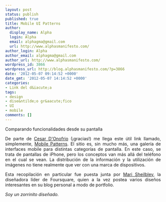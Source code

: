 ```yaml
---
layout: post
status: publish
published: true
title: Mobile UI Patterns
author:
  display_name: Alpha
  login: Alpha
  email: alphagma@gmail.com
  url: http://www.alphasmanifesto.com/
author_login: Alpha
author_email: alphagma@gmail.com
author_url: http://www.alphasmanifesto.com/
wordpress_id: 3866
wordpress_url: http://blog.alphasmanifesto.com/?p=3866
date: '2012-05-07 09:14:52 +0000'
date_gmt: '2012-05-07 14:14:52 +0000'
categories:
- Link del d&iacute;a
tags:
- design
- dise&ntilde;o gr&aacute;fico
- UI
- mobile
comments: []
---
```

Comparando funcionalidades desde su pantalla

<p style="text-align: justify;">De parte de <a href="https://twitter.com/#!/cesardonofrio">Cesar D'Onofrio</a>&nbsp;(&iexcl;gracias!)&nbsp;me llega este &uacute;til link llamado, simplemente, <a href="http://mobile-patterns.com/">Mobile Patterns</a>. El sitio es, sin mucho m&aacute;s, una galer&iacute;a de interfaces mobile para distintas categor&iacute;as de pantalla. En este caso, se trata de pantallas de iPhone, pero los conceptos van m&aacute;s all&aacute; del tel&eacute;fono en el cual se vean. La distribuci&oacute;n de la informaci&oacute;n y la utilizaci&oacute;n de im&aacute;genes no tiene realmente que ver con una marca de dispositivos.</p>
<p style="text-align: justify;">Esta recopilaci&oacute;n en particular fue puesta junta por <a href="http://www.marisheibley.com/">Mari Sheilbley</a>, la dise&ntilde;adora l&iacute;der de Foursquare, quien a la vez postea varios dise&ntilde;os interesantes en su blog personal a modo de portfolio.</p>
<p style="text-align: justify;"><em>Soy un zorrinito dise&ntilde;ado.</em></p>
